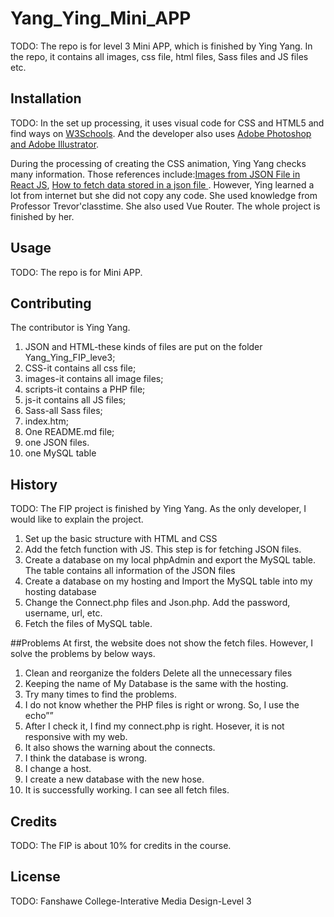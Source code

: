 # Yang_Ying_Mini_APP

TODO: The repo is for level 3 Mini APP, which is finished by Ying Yang. In the repo, it contains all images, css file, html files, Sass files and JS files etc. 

## Installation
TODO: In the set up processing, it uses visual code for CSS and HTML5 and find ways on [W3Schools](https://www.w3schools.com/). 
And the developer also uses [Adobe Photoshop and Adobe Illustrator](https://www.adobe.com/ca_fr/).

During the processing of creating the CSS animation, Ying Yang checks many information. Those references include:[Images from JSON File in React JS](https://www.youtube.com/watch?v=NWG1Ygt1k1k&t=398s), [How to fetch data stored in a json file ](https://www.youtube.com/watch?v=o6bLYYStZss&t=35s). However, Ying learned a lot from internet but she did not copy any code. She used knowledge from Professor Trevor'classtime. She also used Vue Router. The whole project is finished by her.
## Usage
TODO: The repo is for Mini APP. 

## Contributing
The contributor is Ying Yang.
1. JSON and HTML-these kinds of files are put on the folder Yang_Ying_FIP_leve3;
2. CSS-it contains all css file;
3. images-it contains all image files;
4. scripts-it contains a PHP file;
5. js-it contains all JS files;
6. Sass-all Sass files;
7. index.htm;
8. One README.md file;
9. one JSON files.
10. one MySQL table

## History
TODO: 
The FIP project is finished by Ying Yang. As the only developer, I would like to explain the project.

1.	Set up the basic structure with HTML and CSS
2.	Add the fetch function with JS. This step is for fetching JSON files.
3.	Create a database on my local phpAdmin and export the MySQL table. The table contains all information of the JSON files
4.	Create a database on my hosting and Import the MySQL table into my hosting database
5.	Change the Connect.php files and Json.php. Add the password, username, url, etc.
6.	Fetch the files of MySQL table.

##Problems
At first, the website does not show the fetch files. However, I solve the problems by below ways.
1.	Clean and reorganize the folders
Delete all the unnecessary files
2.	Keeping the name of My Database is the same with the hosting.
3.	Try many times to find the problems. 
4. I do not know whether the PHP files is right or wrong. So, I use the echo”<script>console.log(‘Debug Objects: 2’ );</script>” 
5. After I check it, I find my connect.php is right. Hosever, it is not responsive with my web.
6. It also shows the warning about the connects.
7. I think the database is wrong.
8. I change a host.
9. I create a new database with the new hose.
10. It is successfully working. I can see all fetch files.



## Credits
TODO: The FIP is about 10% for credits in the course.

## License
TODO: Fanshawe College-Interative Media Design-Level 3

